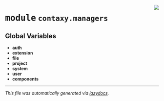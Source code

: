 <!-- markdownlint-disable -->

<a href="https://github.com/ml-tooling/contaxy/blob/main/backend/src/contaxy/managers/__init__.py#L0"><img align="right" style="float:right;" src="https://img.shields.io/badge/-source-cccccc?style=flat-square"></a>

# <kbd>module</kbd> `contaxy.managers`




**Global Variables**
---------------
- **auth**
- **extension**
- **file**
- **project**
- **system**
- **user**
- **components**




---

_This file was automatically generated via [lazydocs](https://github.com/ml-tooling/lazydocs)._
